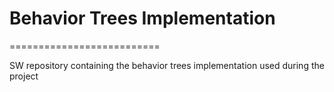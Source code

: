 # Behavior Trees Implementation

==========================

SW repository containing the behavior trees implementation used during the project
